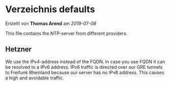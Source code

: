 # Verzeichnis defaults

Erstellt von **Thomas Arend** am *2019-07-08*

This file contains the NTP-server from different providers.

## Hetzner

We use the IPv4-address instead of the FQDN. In case you use FQDN it can be resolved to a IPv6 address. IPv6 traffic is directed over our GRE tunnels to Freifunk Rheinland because our server has no IPv6 address. This causes a high and avoidable traffic.
